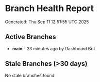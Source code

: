 # Branch Health Report
Generated: Thu Sep 11 12:51:55 UTC 2025

## Active Branches
- **main** - 23 minutes ago by Dashboard Bot

## Stale Branches (>30 days)
No stale branches found
